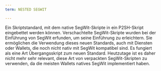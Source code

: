 ```yaml
---
term: NESTED SEGWIT

---
```

Ein Skriptstandard, mit dem native SegWit-Skripte in ein P2SH-Skript eingebettet werden können. Verschachtelte SegWit-Skripte wurden bei der Einführung von SegWit erfunden, um seine Einführung zu erleichtern. Sie ermöglichen die Verwendung dieses neuen Standards, auch mit Diensten oder Wallets, die noch nicht nativ mit SegWit kompatibel sind. Es fungiert als eine Art Übergangsskript zum neuen Standard. Heutzutage ist es daher nicht mehr sehr relevant, diese Art von verpackten SegWit-Skripten zu verwenden, da die meisten Wallets natives SegWit implementiert haben.